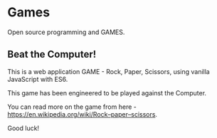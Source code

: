 # Games

Open source programming and GAMES.

## Beat the Computer!

This is  a web application GAME - Rock, Paper, Scissors, using vanilla JavaScript with ES6.

This game has been engineered to be played against the Computer. 

You can read more on the game from here - https://en.wikipedia.org/wiki/Rock–paper–scissors.

Good luck!
